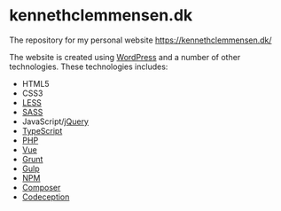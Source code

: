 # kennethclemmensen.dk

The repository for my personal website https://kennethclemmensen.dk/

The website is created using [WordPress](https://wordpress.org/) and a number of other technologies.
These technologies includes:
* HTML5
* CSS3
* [LESS](http://lesscss.org/)
* [SASS](https://sass-lang.com/)
* JavaScript/[jQuery](https://jquery.com/)
* [TypeScript](https://www.typescriptlang.org/)
* [PHP](http://php.net/)
* [Vue](https://vuejs.org/)
* [Grunt](https://gruntjs.com/)
* [Gulp](https://gulpjs.com/)
* [NPM](https://npmjs.com/)
* [Composer](https://getcomposer.org/)
* [Codeception](http://codeception.com/)